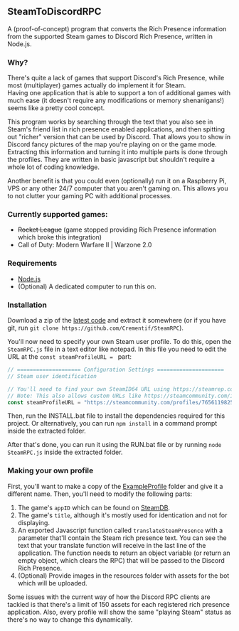 ## SteamToDiscordRPC

A (proof-of-concept) program that converts the Rich Presence information from the supported Steam games to Discord Rich Presence, written in Node.js.

### Why?
There's quite a lack of games that support Discord's Rich Presence, while most (multiplayer) games actually do implement it for Steam.  
Having one application that is able to support a ton of additional games with much ease (it doesn't require any modifications or memory shenanigans!)
seems like a pretty cool concept.

This program works by searching through the text that you also see in Steam's friend list in rich presence enabled applications, and then spitting out "richer" version that can be used by Discord. That allows you to show in Discord fancy pictures of the map you're playing on or the game mode.
Extracting this information and turning it into multiple parts is done through the profiles. They are written in basic javascript but shouldn't require a whole lot of coding knowledge.

Another benefit is that you could even (optionally) run it on a Raspberry Pi, VPS or any other 24/7 computer that you aren't gaming on.
This allows you to not clutter your gaming PC with additional processes.


### Currently supported games:
- ~~Rocket League~~ (game stopped providing Rich Presence information which broke this integration)
- Call of Duty: Modern Warfare II | Warzone 2.0

### Requirements
 - [Node.js](https://nodejs.org)
 - (Optional) A dedicated computer to run this on.

### Installation

Download a zip of the [latest code](https://github.com/Crementif/SteamRPC/archive/master.zip) and extract it somewhere (or if you have git, run `git clone https://github.com/Crementif/SteamRPC`).

You'll now need to specify your own Steam user profile. To do this, open the `SteamRPC.js` file in a text editor like notepad.
In this file you need to edit the URL at the `const steamProfileURL = ` part:
```js
// ==================== Configuration Settings =====================
// Steam user identification

// You'll need to find your own SteamID64 URL using https://steamrep.com
// Note: This also allows custom URLs like https://steamcommunity.com/id/crementif but they require providing a valid web key.
const steamProfileURL = "https://steamcommunity.com/profiles/76561198259089872";
```

Then, run the INSTALL.bat file to install the dependencies required for this project. Or alternatively, you can run `npm install` in a command prompt inside the extracted folder.

After that's done, you can run it using the RUN.bat file or by running `node SteamRPC.js` inside the extracted folder.

### Making your own profile
First, you'll want to make a copy of the [ExampleProfile](/profiles/ExampleProfile/) folder and give it a different name. Then, you'll need to modify the following parts:
1. The game's `appID` which can be found on [SteamDB](https://steamdb.info/).
2. The game's `title`, although it's mostly used for identication and not for displaying.
3. An exported Javascript function called `translateSteamPresence` with a parameter that'll contain the Steam rich presence text.
You can see the text that your translate function will receive in the last line of the application.
The function needs to return an object variable (or return an empty object, which clears the RPC) that will be passed to the Discord Rich Presence.
4. (Optional) Provide images in the resources folder with assets for the bot which will be uploaded.


Some issues with the current way of how the Discord RPC clients are tackled is that there's a limit of 150 assets for each registered rich presence application.
Also, every profile will show the same "playing Steam" status as there's no way to change this dynamically.
